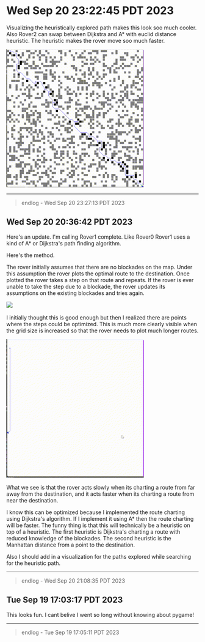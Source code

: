 # Wed Sep 20 23:22:45 PDT 2023

Visualizing the heuristically explored path makes this look soo much cooler. Also Rover2 can swap between Dijkstra and A* with euclid distance heuristic. The heuristic makes the rover move soo much faster.

![](pics/rover2.gif)

---
> endlog - Wed Sep 20 23:27:13 PDT 2023

## Wed Sep 20 20:36:42 PDT 2023

Here's an update. I'm calling Rover1 complete. Like Rover0 Rover1 uses a kind of A* or Dijkstra's path finding algorithm.

Here's the method.

The rover initially assumes that there are no blockades on the map. Under this assumption the rover plots the optimal route to the destination. Once plotted the rover takes a step on that route and repeats. If the rover is ever unable to take the step due to a blockade, the rover updates its assumptions on the existing blockades and tries again.

![](pics/rover1-sm.gif)

I initially thought this is good enough but then I realized there are points where the steps could be optimized. This is much more clearly visible when the grid size is increased so that the rover needs to plot much longer routes.

![](pics/slow_huristic_far_away-sm.gif)

What we see is that the rover acts slowly when its charting a route from far away from the destination, and it acts faster when its charting a route from near the destination.

I know this can be optimized because I implemented the route charting using Dijkstra's algorithm. If I implement it using A* then the route charting will be faster. The funny thing is that this will technically be a heuristic on top of a heuristic. The first heuristic is Dijkstra's charting a route with reduced knowledge of the blockades. The second heuristic is the Manhattan distance from a point to the destination.

Also I should add in a visualization for the paths explored while searching for the heuristic path.

---
> endlog - Wed Sep 20 21:08:35 PDT 2023

## Tue Sep 19 17:03:17 PDT 2023

This looks fun. I cant belive I went so long without knowing about pygame!

---
> endlog - Tue Sep 19 17:05:11 PDT 2023
